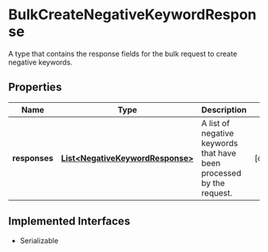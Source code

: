 

# BulkCreateNegativeKeywordResponse

A type that contains the response fields for the bulk request to create negative keywords.
## Properties

Name | Type | Description | Notes
------------ | ------------- | ------------- | -------------
**responses** | [**List&lt;NegativeKeywordResponse&gt;**](NegativeKeywordResponse.md) | A list of negative keywords that have been processed by the request. |  [optional]


## Implemented Interfaces

* Serializable



